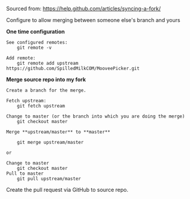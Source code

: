 Sourced from: https://help.github.com/articles/syncing-a-fork/

Configure to allow merging between someone else's branch and yours 

**One time configuration**
	
	See configured remotes:
		git remote -v
		
	Add remote:
		git remote add upstream https://github.com/SpilledMilkCOM/MooveePicker.git
	
**Merge source repo into my fork**

	Create a branch for the merge.

	Fetch upstream:
		git fetch upstream
	
	Change to master (or the branch into which you are doing the merge)
		git checkout master
	
	Merge **upstream/master** to **master**
	
		git merge upstream/master
		
	or
	
	Change to master
		git checkout master
	Pull to master
		git pull upstream/master

	
Create the pull request via GitHub to source repo.
